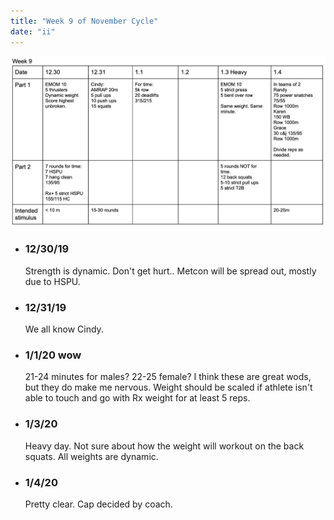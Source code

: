 ```yaml
---
title: "Week 9 of November Cycle"
date: "ii"
---
```


![workouts](./nov-19-week9.jpg)
*  ### 12/30/19
    Strength is dynamic. Don't get hurt.. Metcon will be spread out, mostly due to HSPU.
* ### 12/31/19 
    We all know Cindy. 
* ### 1/1/20 wow
    21-24 minutes for males? 22-25 female? I think these are great wods, but they do make me nervous.  Weight should be scaled if athlete isn't able to touch and go with Rx weight for at least 5 reps.
* ### 1/3/20 
    Heavy day.  Not sure about how the weight will workout on the back squats. All weights are dynamic.
* ### 1/4/20
    Pretty clear.  Cap decided by coach. 